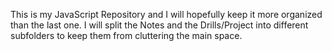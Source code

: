 This is my JavaScript Repository and I will hopefully keep it more organized than the last one. I will split the Notes and the Drills/Project into different subfolders to keep them from cluttering the main space.
